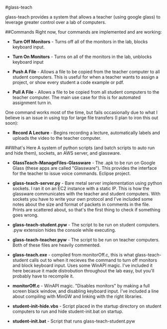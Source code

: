 #glass-teach

glass-teach provides a system that allows a teacher (using google glass) to leverage greater control over a lab of computers.

##Commands
Right now, four commands are implemented and are working:

  * **Turn Off Monitors** - Turns off all of the monitors in the lab, blocks keyboard input.
  
  * **Turn On Monitors** - Turns on all of the monitors in the lab, unblocks keyboard input
    
  * **Push A File** - Allows a file to be copied from the teacher computer to all student computers. This is 
                      useful for when a teacher wants to assign a project, or show every student a code example or pdf.
    
  * **Pull A File** - Allows a file to be copied from all student computers to the teacher computer. The main use case for
                      this is for automated assignment turn in.
    
    
One command works most of the time, but fails occasionally due to what I believe is an issue in using tcp for large file
transfers (I plan to iron this out soon):

  * **Record A Lecture** - Begins recording a lecture, automatically labels and uploads the video to the teacher computer.

##What's Here
A system of python scripts (and batch scripts to auto run and hide them), sockets, an AWS server, and glassware.
  * **GlassTeach-ManageFiles-Glassware** - The .apk to be run on Google Glass (these apps are called "Glassware"). This provides the interface for the teacher to issue voice commands. Eclipse project.

  * **glass-teach-server.py** - Bare metal server implementation using python sockets. I ran it on an EC2 instance with a static IP. This is how the glassware communicates with the teacher and student computers. With sockets you have to write your own protocol and I've included some notes about the size and format of packets in comments in the file. Prints are scattered about, so that's the first thing to check if something goes wrong.

  * **glass-teach-student.pyw** - The script to be run on student computers. .pyw extension hides the console while executing.

  * **glass-teach-teacher.pyw** - The script to be run on teacher computers. Both of these files are heavily commented.

  * **glass-teach.exe** - compiled from monitorOff.c, this is what glass-teach-student calls out to when it recieves the command to turn off monitors and block keyboard input. Uses some WinAPI magic. I've included it here becasue it made distrobution throughout the lab easy, but you'll probably have to recompile it.

  * **monitorOff.c** - WinAPI magic. "Disables monitors" by making a full screen black window, and disabling keyboard input. I've included a line about compiling with MinGW and linking with the right libraries.
  
  * **student-init-hide.vbs** - Script placed in the startup directory on student computers to run and hide student-init.bat on startup.
  
  * **student-init.bat** - Script that runs glass-teach-student.pyw 
